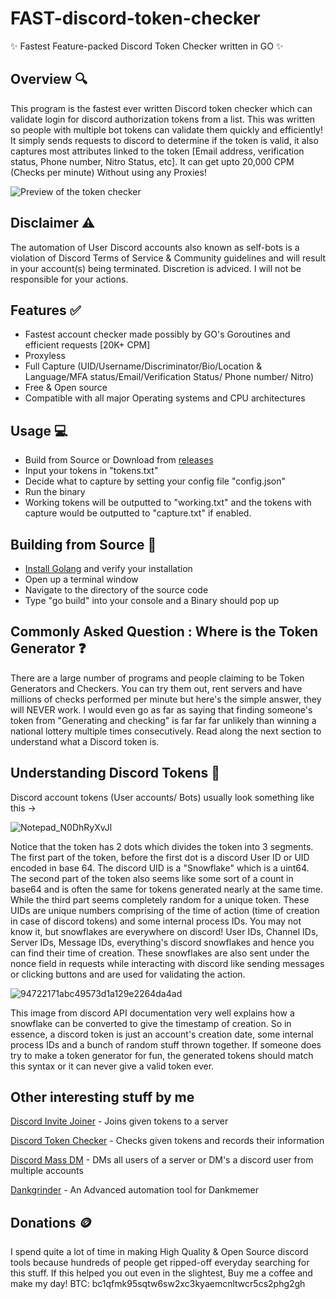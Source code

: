 # FAST-discord-token-checker
 ✨ Fastest Feature-packed Discord Token Checker written in GO ✨
 
 ## Overview 🔍
 This program is the fastest ever written Discord token checker which can validate login for discord authorization tokens from a list. This was written so people with multiple bot tokens can validate them quickly and efficiently! It simply sends requests to discord to determine if the token is valid, it also captures most attributes linked to the token [Email address, verification status, Phone number, Nitro Status, etc]. It can get upto 20,000 CPM (Checks per minute) Without using any Proxies! 
 
 ![Preview of the token checker](https://i.imgur.com/010UnEX.png)
 
 ## Disclaimer ⚠️
 The automation of User Discord accounts also known as self-bots is a violation of Discord Terms of Service & Community guidelines and will result in your account(s) being terminated. Discretion is adviced. I will not be responsible for your actions. 
 
 ## Features ✅
 - Fastest account checker made possibly by GO's Goroutines and efficient requests [20K+ CPM]
 - Proxyless 
 - Full Capture (UID/Username/Discriminator/Bio/Location & Language/MFA status/Email/Verification Status/ Phone number/ Nitro)
 - Free & Open source
 - Compatible with all major Operating systems and CPU architectures 

## Usage 💻
 - Build from Source or Download from [releases](https://github.com/V4NSH4J/FAST-discord-token-checker/releases)
 - Input your tokens in "tokens.txt"
 - Decide what to capture by setting your config file "config.json"
 - Run the binary
 - Working tokens will be outputted to "working.txt" and the tokens with capture would be outputted to "capture.txt" if enabled.
 
 ## Building from Source 🚧
 - [Install Golang](https://golang.org) and verify your installation
 - Open up a terminal window 
 - Navigate to the directory of the source code
 - Type "go build" into your console and a Binary should pop up
 
 ## Commonly Asked Question : Where is the Token Generator ❓ 
 There are a large number of programs and people claiming to be Token Generators and Checkers. You can try them out, rent servers and have millions of checks performed per minute but here's the simple answer, they will NEVER work. I would even go as far as saying that finding someone's token from "Generating and checking" is far far far unlikely than winning a national lottery multiple times consecutively. Read along the next section to understand what a Discord token is.
 
 ## Understanding Discord Tokens 🧠
 Discord account tokens (User accounts/ Bots) usually look something like this -> 

![Notepad_N0DhRyXvJl](https://user-images.githubusercontent.com/79518089/136600295-8968e59c-5dc1-487b-83fd-5f176e710bbe.png)

Notice that the token has 2 dots which divides the token into 3 segments. The first part of the token, before the first dot is a discord User ID or UID encoded in base 64. The discord UID is a "Snowflake" which is a uint64. The second part of the token also seems like some sort of a count in base64 and is often the same for tokens generated nearly at the same time. While the third part seems completely random for a unique token. These UIDs are unique numbers comprising of the time of action (time of creation in case of discord tokens) and some internal process IDs. You may not know it, but snowflakes are everywhere on discord! User IDs, Channel IDs, Server IDs, Message IDs, everything's discord snowflakes and hence you can find their time of creation. These snowflakes are also sent under the nonce field in requests while interacting with discord like sending messages or clicking buttons and are used for validating the action. 

![94722171abc49573d1a129e2264da4ad](https://user-images.githubusercontent.com/79518089/136601218-6f08cd18-4f15-4274-834f-77093f774382.png)

This image from discord API documentation very well explains how a snowflake can be converted to give the timestamp of creation. So in essence, a discord token is just an account's creation date, some internal process IDs and a bunch of random stuff thrown together. If someone does try to make a token generator for fun, the generated tokens should match this syntax or it can never give a valid token ever.
 
## Other interesting stuff by me
[Discord Invite Joiner](https://github.com/V4NSH4J/discord-inviter-GO) - Joins given tokens to a server

[Discord Token Checker](https://github.com/V4NSH4J/FAST-discord-token-checker) - Checks given tokens and records their information

[Discord Mass DM](https://github.com/V4NSH4J/discord-mass-DM-GO) - DMs all users of a server or DM's a discord user from multiple accounts

[Dankgrinder](https://github.com/V4NSH4J/dankgrinder) - An Advanced automation tool for Dankmemer
 
 ## Donations 🪙
I spend quite a lot of time in making High Quality & Open Source discord tools because hundreds of people get ripped-off everyday searching for this stuff. If this helped you out even in the slightest, Buy me a coffee and make my day! 
BTC: bc1qfmk95sqtw6sw2xc3kyaemcnltwcr5cs2phg2gh


 
 
 
 
